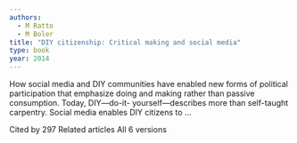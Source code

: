 ```yaml
---
authors:
  - M Ratto
  - M Boler
title: "DIY citizenship: Critical making and social media"
type: book
year: 2014
---
```

How social media and DIY communities have enabled new forms of political participation
that emphasize doing and making rather than passive consumption. Today, DIY—do-it-
yourself—describes more than self-taught carpentry. Social media enables DIY citizens to …
<!-- more -->
  Cited by 297 Related articles All 6 versions
